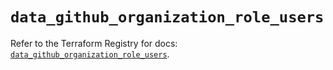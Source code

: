 # `data_github_organization_role_users`

Refer to the Terraform Registry for docs: [`data_github_organization_role_users`](https://registry.terraform.io/providers/integrations/github/6.7.1/docs/data-sources/organization_role_users).
